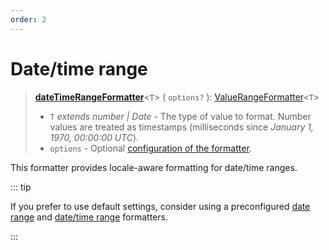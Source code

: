 ```yaml
---
order: 2
---
```


# Date/time range <Badge type="info" text="@localizer/format-datetime" />

> **[dateTimeRangeFormatter](../../api/_localizer/format-datetime/dateTimeFormatter/index.md)**<`T`> ( `options?` ): [ValueRangeFormatter](../index.md#valuerangeformatter-t)<`T`>
>
> - `T` _extends number | Date_ - The type of value to format. Number values are treated as timestamps (milliseconds since _January 1, 1970, 00:00:00 UTC_).
> - `options` - Optional [configuration of the formatter](./options/index.md).

This formatter provides locale-aware formatting for date/time ranges.

::: tip

If you prefer to use default settings, consider using a preconfigured [date range](../preconfigured-formatters/dates-and-times/date-range.md) and [date/time range](../preconfigured-formatters/dates-and-times/date-time-range.md) formatters.

:::
